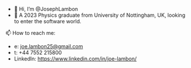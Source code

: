 - 👋 Hi, I’m @JosephLambon
- 👀 A 2023 Physics graduate from University of Nottingham, UK, looking to enter the software world.

📫   How to reach me:
- e: joe.lambon25@gmail.com
- t: +44 7552 215800
- LinkedIn: https://www.linkedin.com/in/joe-lambon/

<!---
JosephLambon/JosephLambon is a ✨ special ✨ repository because its `README.md` (this file) appears on your GitHub profile.
You can click the Preview link to take a look at your changes.
--->
